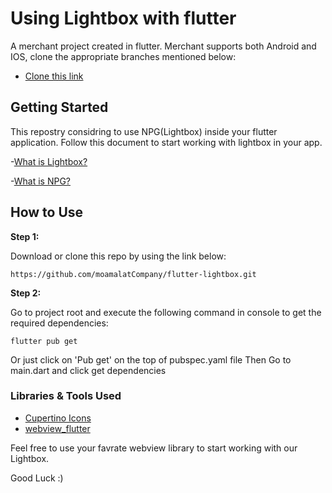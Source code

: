 # Using Lightbox with flutter

A merchant project created in flutter. Merchant supports both Android and IOS, clone the appropriate branches mentioned below:

- [Clone this link](https://github.com/moamalatCompany/flutter-lightbox.git)

## Getting Started

This repostry considring to use NPG(Lightbox) inside your flutter application.
Follow this document to start working with lightbox in your app. 

-[What is Lightbox?](https://docs.moamalat.net/lightBox.html)

-[What is NPG?](https://docs.moamalat.net/)



## How to Use 

**Step 1:**

Download or clone this repo by using the link below:

```
https://github.com/moamalatCompany/flutter-lightbox.git
```

**Step 2:**

Go to project root and execute the following command in console to get the required dependencies: 

```
flutter pub get 
```
Or just click on 'Pub get' on the top of pubspec.yaml file
Then Go to main.dart and click get dependencies


### Libraries & Tools Used
* [Cupertino Icons](https://github.com/flutter/cupertino_icons)
* [webview_flutter](https://github.com/flutter/packages/tree/main/packages/webview_flutter/webview_flutter)

Feel free to use your favrate webview library to start working with our Lightbox.

Good Luck :)
